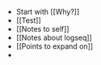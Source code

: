 - Start with [[Why?]]
- [[Test]]
- [[Notes to self]]
- [[Notes about logseq]]
- [[Points to expand on]]
-